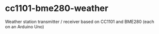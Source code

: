 # cc1101-bme280-weather
Weather station transmitter / receiver based on CC1101 and BME280 (each on an Arduino Uno)

